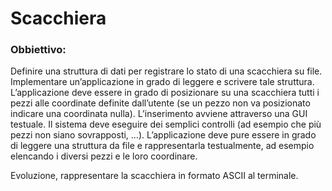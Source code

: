 # Scacchiera


### Obbiettivo:
<p>
Definire una struttura di dati per registrare lo stato di una scacchiera su file. Implementare
un’applicazione in grado di leggere e scrivere tale struttura. L’applicazione deve essere in
grado di posizionare su una scacchiera tutti i pezzi alle coordinate definite dall’utente (se
un pezzo non va posizionato indicare una coordinata nulla). L’inserimento avviene
attraverso una GUI testuale. Il sistema deve eseguire dei semplici controlli (ad esempio
che più pezzi non siano sovrapposti, …).
L’applicazione deve pure essere in grado di leggere una struttura da file e rappresentarla
testualmente, ad esempio elencando i diversi pezzi e le loro coordinare.
</p>
<p>Evoluzione, rappresentare la scacchiera in formato ASCII al terminale.</p>
